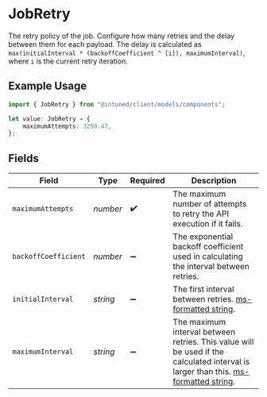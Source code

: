 # JobRetry

The retry policy of the job. Configure how many retries and the delay between them for each payload. The delay is calculated as `max(initialInterval * (backoffCoefficient ^ [i]), maximumInterval)`, where `i` is the current retry iteration.

## Example Usage

```typescript
import { JobRetry } from "@intuned/client/models/components";

let value: JobRetry = {
    maximumAttempts: 3250.47,
};
```

## Fields

| Field                                                                                                                                                              | Type                                                                                                                                                               | Required                                                                                                                                                           | Description                                                                                                                                                        |
| ------------------------------------------------------------------------------------------------------------------------------------------------------------------ | ------------------------------------------------------------------------------------------------------------------------------------------------------------------ | ------------------------------------------------------------------------------------------------------------------------------------------------------------------ | ------------------------------------------------------------------------------------------------------------------------------------------------------------------ |
| `maximumAttempts`                                                                                                                                                  | *number*                                                                                                                                                           | :heavy_check_mark:                                                                                                                                                 | The maximum number of attempts to retry the API execution if it fails.                                                                                             |
| `backoffCoefficient`                                                                                                                                               | *number*                                                                                                                                                           | :heavy_minus_sign:                                                                                                                                                 | The exponential backoff coefficient used in calculating the interval between retries.                                                                              |
| `initialInterval`                                                                                                                                                  | *string*                                                                                                                                                           | :heavy_minus_sign:                                                                                                                                                 | The first interval between retries. [ms-formatted string](https://github.com/vercel/ms).                                                                           |
| `maximumInterval`                                                                                                                                                  | *string*                                                                                                                                                           | :heavy_minus_sign:                                                                                                                                                 | The maximum interval between retries. This value will be used if the calculated interval is larger than this. [ms-formatted string](https://github.com/vercel/ms). |